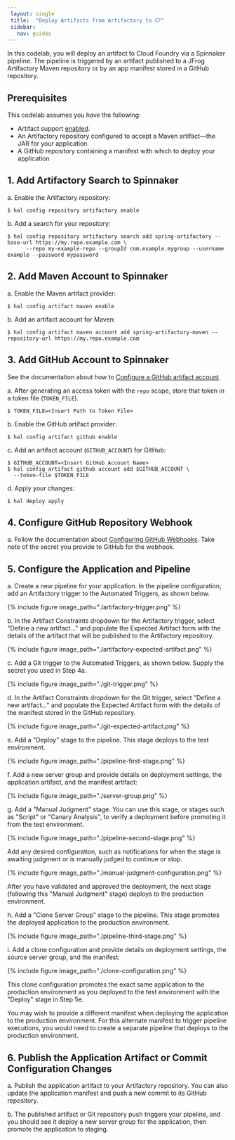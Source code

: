 ```yaml
---
 layout: single
 title:  "Deploy Artifacts from Artifactory to CF"
 sidebar:
   nav: guides
---
```


 

In this codelab, you will deploy an artifact to Cloud Foundry via a Spinnaker pipeline. The pipeline is triggered by an artifact published to a JFrog Artifactory Maven repository or by an app manifest stored in a GitHub repository.

## Prerequisites

This codelab assumes you have the following:

* Artifact support [enabled](/reference/artifacts-with-artifactsrewrite//#enabling-artifact-support).
* An Artifactory repository configured to accept a Maven artifact&mdash;the JAR for your application
* A GitHub repository containing a manifest with which to deploy your application

## 1. Add Artifactory Search to Spinnaker

a. Enable the Artifactory repository:

  ```
  $ hal config repository artifactory enable
  ```

b. Add a search for your repository:

  ```
  $ hal config repository artifactory search add spring-artifactory --base-url https://my.repo.example.com \
		--repo my-example-repo --groupId com.example.mygroup --username example --password mypassword
  ```

## 2. Add Maven Account to Spinnaker

a. Enable the Maven artifact provider:

  ```
  $ hal config artifact maven enable
  ```

b. Add an artifact account for Maven:

  ```
  $ hal config artifact maven account add spring-artifactory-maven --repository-url https://my.repo.example.com
  ```

## 3. Add GitHub Account to Spinnaker

See the documentation about how to [Configure a GitHub artifact account](https://www.spinnaker.io/setup/artifacts/github/).

a. After generating an access token with the `repo` scope, store that token in a token file (`TOKEN_FILE`).

  ```
  $ TOKEN_FILE=<Insert Path to Token File>
  ```

b. Enable the GitHub artifact provider:

  ```
  $ hal config artifact github enable
  ```

c. Add an artifact account (`GITHUB_ACCOUNT`) for GitHub:

  ```
  $ GITHUB_ACCOUNT=<Insert GitHub Account Name>
  $ hal config artifact github account add $GITHUB_ACCOUNT \
    --token-file $TOKEN_FILE
  ```

d. Apply your changes:

  ```
  $ hal deploy apply
  ```

## 4. Configure GitHub Repository Webhook

a. Follow the documentation about [Configuring GitHub Webhooks](https://www.spinnaker.io/setup/triggers/github/). Take note of the secret you provide to GitHub for the webhook.

## 5. Configure the Application and Pipeline

a. Create a new pipeline for your application. In the pipeline configuration, add an Artifactory trigger to the Automated Triggers, as shown below.

  {% include figure
     image_path="./artifactory-trigger.png"
  %}

b. In the Artifact Constraints dropdown for the Artifactory trigger, select "Define a new artifact..." and populate the Expected Artifact form with the details of the artifact that will be published to the Artifactory repository.

  {% include figure
     image_path="./artifactory-expected-artifact.png"
  %}

c. Add a Git trigger to the Automated Triggers, as shown below. Supply the secret you used in Step 4a.

  {% include figure
     image_path="./git-trigger.png"
  %}

d. In the Artifact Constraints dropdown for the Git trigger, select "Define a new artifact..." and populate the Expected Artifact form with the details of the manifest stored in the GitHub repository.

  {% include figure
     image_path="./git-expected-artifact.png"
  %}

e. Add a "Deploy" stage to the pipeline. This stage deploys to the test environment.

  {% include figure
     image_path="./pipeline-first-stage.png"
  %}

f. Add a new server group and provide details on deployment settings, the application artifact, and the manifest artifact:

  {% include figure
     image_path="./server-group.png"
  %}

g. Add a "Manual Judgment" stage. You can use this stage, or stages such as "Script" or "Canary Analysis", to verify a deployment before promoting it from the test environment.

  {% include figure
     image_path="./pipeline-second-stage.png"
  %}

Add any desired configuration, such as notifications for when the stage is awaiting judgment or is manually judged to continue or stop.

  {% include figure
     image_path="./manual-judgment-configuration.png"
  %}

After you have validated and approved the deployment, the next stage (following this "Manual Judgment" stage) deploys to the production environment.

h. Add a "Clone Server Group" stage to the pipeline. This stage promotes the deployed application to the production environment.

  {% include figure
     image_path="./pipeline-third-stage.png"
  %}

i. Add a clone configuration and provide details on deployment settings, the source server group, and the manifest:

  {% include figure
     image_path="./clone-configuration.png"
  %}

This clone configuration promotes the exact same application to the production environment as you deployed to the test environment with the "Deploy" stage in Step 5e. 

You may wish to provide a different manifest when deploying the application to the production environment. For this alternate manifest to trigger pipeline executions, you would need to create a separate pipeline that deploys to the production environment.

## 6. Publish the Application Artifact or Commit Configuration Changes

a. Publish the application artifact to your Artifactory repository. You can also update the application manifest and push a new commit to its GitHub repository.

b. The published artifact or Git repository push triggers your pipeline, and you should see it deploy a new server group for the application, then promote the application to staging.
